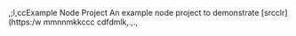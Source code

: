 ,;l,ccExample Node Project
An example node project to demonstrate [srcclr](https:/w
mmnnmkkccc
   cdfdmlk,.,.,
